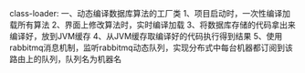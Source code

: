 class-loader:
一、动态编译数据库算法的工厂类 
 1、项目启动时，一次性编译加载所有算法 
 2、界面上修改算法时，实时编译加载 
 3、将数据库存储的代码拿出来编译好，放到JVM缓存 
 4、从JVM缓存取编译好的代码执行得到结果 
 5、使用rabbitmq消息机制，监听rabbitmq动态队列，实现分布式中每台机器都订阅到该路由上的队列，队列名为机器名 
